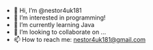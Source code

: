- 👋 Hi, I’m @nestor4uk181
- 👀 I’m interested in programming!
- 🌱 I’m currently learning Java 
- 💞️ I’m looking to collaborate on ...
- 📫 How to reach me:
     nestor4uk181@gmail.com

<!---
nestor4uk181/nestor4uk181 is a ✨ special ✨ repository because its `README.md` (this file) appears on your GitHub profile.
You can click the Preview link to take a look at your changes.
--->
